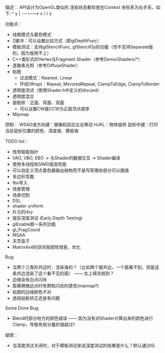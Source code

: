 描述：
API设计为OpenGL类似的
渲染状态都存放在Context
坐标系为右手系，如下: 
		^ y
		 |
		 ------> x
	   /
	 /
	z


功能点：
* 线框模式与着色模式
* Z缓冲：可以设置比较方式（即glDepthFunc）
* 模板测试：支持glStencilFunc, glStencilOp的功能（但不支持Separate版的，因为我用不上）
* C++类形式的Vertex与Fragment Shader（参考Demo/Shaders/*）
* 逐像素光照（参考DiffuseShader）
* 贴图
  * 过滤模式：Nearest, Linear
  * 环绕(Wrap)：Repeat, MirroredRepeat, ClampToEdge, ClampToBorder
* 透明度测试（使用Shader.h中定义的discard）
* 透明度混合
* 面剔除：正面、背面、双面
  * 可以设置CW或CCW为正面顶点顺序
* Mipmap

控制：
WSAD或方向键：摄像机前后左右移动
HJKL：物体旋转
鼠标中键：打印当前鼠标位置的颜色、深度值、模板值

TODO list：
* 改用智能指针
* VAO, VBO, EBO -> 与Shader的数据交互 -> Shader编译
* 使用多线程和SIMD提高性能
* 可以自定义顶点着色器输出结构而不是写死哪些部分可以插值
* 多边形剪裁
* fbx导入
* 场景管理
* 场景切割
* DSL
* shader uniform
* 片元的dxy
* 提前深度测试 (Early Depth Testing)
* glEnable那一系列功能
* gl_FragCoord
* MSAA
* 天空盒子
* Matrix4x4的空间局部性很差，优化

Bug:
* 当两个三角形共边时，渲染谁的？（比如两个面共边，一个面看不到，但是这条共边渲染了这个看不见的面） —— 左上填充规则？
* 边缘会有白点闪烁
* 距离稍微远点时有颗粒闪烁的感觉(mipmap?)
* 贴图的边缘颜色不对
* 透视投影矫正还是有问题

Some Done Bug:
* Blend时部分地方的颜色错误 —— 因为没有对Shader计算出来的颜色进行Clamp，导致有些分量的值超过1

疑惑：
* 当深度测试关闭时，对于模板测试来说深度测试的结果是什么？默认通过吗